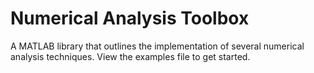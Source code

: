 # Numerical Analysis Toolbox

A MATLAB library that outlines the implementation of several numerical analysis techniques. View the examples file to get started. 
